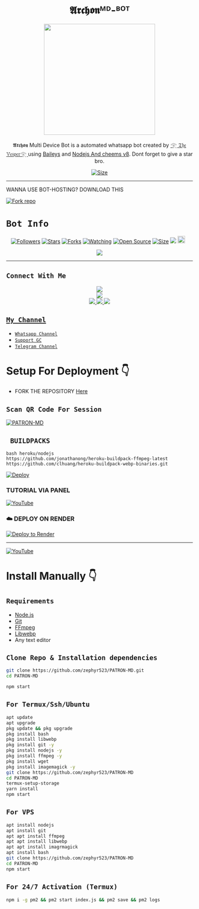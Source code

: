 <h1 align="center">𝕬𝖗𝖈𝖍𝖔𝖓ᴹᴰ-ᴮᴼᵀ  <br></h1>
<p align="center">
<img src="https://imgur.com/a/UwzIkP5.jpeg" height="300" />
</p>

<p align="center">
𝕬𝖗𝖈𝖍𝖔𝖓 Multi Device Bot is a automated whatsapp bot created by <a href="https://github.com/zephyr523" target="_blank">𓂀 𝔗𝔥𝔢 𝕍𝔢𝔰𝔭𝔢𝔯𓂀 </a> using <a href="https://github.com/adiwajshing/Baileys" target="_blank">Baileys</a> and <a href="https://github.com/nodejs" target="_blank">Nodejs And cheems v8</a>. Dont forget to give a star bro.
</p>

<p align="center">
<a href="https://youtu.be/ygIOzvZS0z0?si=HBG2WzpWO-2cBBkJ"><img title="Size" src="https://img.shields.io/badge/Tutorial-Video-green"></a>
</p>

------

WANNA USE BOT-HOSTING? DOWNLOAD THIS

  
<a href='https://www.mediafire.com/file/x72qx4fgqa3q6bd/𝕬𝖗𝖈𝖍𝖔𝖓ᴹᴰ-ᴮᴼᵀ.zip/file' target="_blank"><img alt='Fork repo' src='https://img.shields.io/badge/Bot Hosting-100000?style=for-the-badge&logo=scan&logoColor=white&labelColor=black&color=black'/></a>


# ```Bot Info```
<p align="center">
<a href="https://github.com/zephyr523/followers"><img title="Followers" src="https://img.shields.io/github/followers/zephyr523?color=red&style=flat-square"></a>
<a href="https://github.com/zephyr523/PATRON-MD/stargazers/"><img title="Stars" src="https://img.shields.io/github/stars/zephyr523/PATRON-MD ?color=blue&style=flat-square"></a>
<a href="https://github.com/zephyr523/PATRON-MD/network/members"><img title="Forks" src="https://img.shields.io/github/forks/zephyr523/PATRON-MD ?color=red&style=flat-square"></a>
<a href="https://github.com/zephyr523/PATRON-MD/watchers"><img title="Watching" src="https://img.shields.io/github/watchers/zephyr523/PATRON-MD ?label=Watchers&color=blue&style=flat-square"></a>
<a href="https://github.com/zephyr523/PATRON-MD"><img title="Open Source" src="https://img.shields.io/badge/Author-𝕬𝖗𝖈𝖍𝖔𝖓%20Bot%20Inc.-red?v=103"></a>
<a href="https://github.com/zephyr523/PATRON-MD/"><img title="Size" src="https://img.shields.io/github/repo-size/zephyr523/PATRON-MD?style=flat-square&color=green"></a>
<a href="https://hits.seeyoufarm.com"><img src="https://hits.seeyoufarm.com/api/count/incr/badge.svg?url=https%3A%2F%2Fgithub.com%2Fzephyr523%2FPATRON-MD &count_bg=%2379C83D&title_bg=%23555555&icon=probot.svg&icon_color=%2300FF6D&title=hits&edge_flat=false"/></a>
<a href="https://github.com/zephyr523/PATRON-MD/graphs/commit-activity"><img height="20" src="https://img.shields.io/badge/Maintained%3F-yes-green.svg"></a>&nbsp;&nbsp;
</p>
<p align='center'>
    </p>
<p align="center"><img src="https://profile-counter.glitch.me/{𝕬𝖗𝖈𝖍𝖔𝖓ᴹᴰ-ᴮᴼᵀ }/count.svg" alt"𝚅𝚎𝚜𝚙𝚎𝚛" :: Visitor's Count" /></p>

-------

## ```Connect With Me```
<p align="center">
<a href="https://www.youtube.com/@Itzpatron1"><img src="https://img.shields.io/badge/YouTube-ff0000?style=for-the-badge&logo=youtube&logoColor=ff000000&link=https://www.youtube.com/@Itzpatron1" /><br>
<a href="https://whatsapp.com/channel/0029VapKm2f23n3ehnzErQ1m"><img src="https://img.shields.io/badge/WhatsApp Channel-25D366?style=for-the-badge&logo=whatsapp&logoColor=white&link=https://whatsapp.com/channel/0029Val0s0rIt5rsIDPCoD2q" /><br>
<a href="https://t.me/THE_ELYSIAN_VAULT"><img src="https://img.shields.io/badge/Telegram-00FFFF?style=for-the-badge&logo=telegram&logoColor=white" />
<a href="https://whatsapp.com/channel/0029VapKm2f23n3ehnzErQ1m"><img src="https://img.shields.io/badge/Support Group-25D366?style=for-the-badge&logo=whatsapp&logoColor=white" />
<a href="https://www.instagram.com/justt.patron?igsh=MzNlNGNkZWQ4Mg=="><img src="https://img.shields.io/badge/Instagram-A020F0?style=for-the-badge&logo=instagram&logoColor=white" />
</p>


## ```My Channel```

- [`Whatsapp Channel`](https://whatsapp.com/channel/0029VapKm2f23n3ehnzErQ1m)
- [`Support GC`](https://chat.whatsapp.com/G6ZcofOolWEFdbhXXUYkqz)
- [`Telegram Channel`](https://t.me/THE_ELYSIAN_VAULT)


# Setup For Deployment 👇

- FORK THE REPOSITORY [Here](https://github.com/zephyr523/PATRON-MD/fork)

## `Scan QR Code For Session`
[![PATRON-MD](https://repl.it/badge/github/quiec/whatsasena)](https://replit.com/@Itzpatron/Patron-Pairing-1)

## ` BUILDPACKS`

```
bash heroku/nodejs
https://github.com/jonathanong/heroku-buildpack-ffmpeg-latest
https://github.com/clhuang/heroku-buildpack-webp-binaries.git
```

[![Deploy](https://www.herokucdn.com/deploy/button.svg)](https://heroku.com/deploy?template=https://github.com/zephyr523/PATRON-MD/)

### TUTORIAL VIA PANEL

[![YouTube](https://img.shields.io/badge/YouTube-FF0000?style=for-the-badge&logo=youtube&logoColor=white)](https://youtu.be/ygIOzvZS0z0?si=79yGQpgdIqa4Yt0U)

### ☁️ DEPLOY ON RENDER
[![Deploy to Render](https://binbashbanana.github.io/deploy-buttons/buttons/remade/render.svg)](https://dashboard.render.com/blueprint/new?repo=https%3A%2F%2Fgithub.com%2Fzephyr523-Li%2FPATRON-MD)

------------------
[![YouTube](https://img.shields.io/badge/YouTube-FF0000?style=for-the-badge&logo=youtube&logoColor=white)](https://www.youtube.com/@itzpatron1)

# Install Manually 👇
## `Requirements`
* [Node.js](https://nodejs.org/en/)
* [Git](https://git-scm.com/downloads)
* [FFmpeg](https://github.com/BtbN/FFmpeg-Builds/releases/download/autobuild-2020-12-08-13-03/ffmpeg-n4.3.1-26-gca55240b8c-win64-gpl-4.3.zip)
* [Libwebp](https://developers.google.com/speed/webp/download)
* Any text editor
## `Clone Repo & Installation dependencies`
```bash
git clone https://github.com/zephyr523/PATRON-MD.git
cd PATRON-MD

npm start
```
## `For Termux/Ssh/Ubuntu`
```bash
apt update
apt upgrade
pkg update && pkg upgrade
pkg install bash
pkg install libwebp
pkg install git -y
pkg install nodejs -y 
pkg install ffmpeg -y 
pkg install wget
pkg install imagemagick -y
git clone https://github.com/zephyr523/PATRON-MD
cd PATRON-MD
termux-setup-storage
yarn install
npm start
```
## `For VPS`
```bash
apt install nodejs 
apt install git 
apt apt install ffmpeg 
apt apt install libwebp 
apt apt install imagrmagick
apt install bash
git clone https://github.com/zephyr523/PATRON-MD
cd PATRON-MD
npm start
```
## `For 24/7 Activation (Termux)`
```bash
npm i -g pm2 && pm2 start index.js && pm2 save && pm2 logs
```
